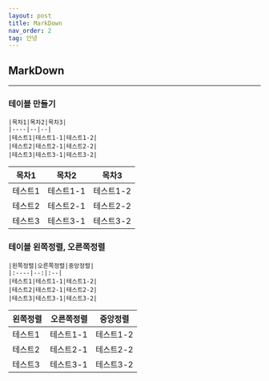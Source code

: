 ```yaml
---
layout: post
title: MarkDown 
nav_order: 2
tag: 안녕
---
```


## MarkDown    
---  

### 테이블 만들기
```
|목차1|목차2|목차3|
|----|--|--|
|테스트1|테스트1-1|테스트1-2|
|테스트2|테스트2-1|테스트2-2|
|테스트3|테스트3-1|테스트3-2|
```  

|목차1|목차2|목차3|
|----|--|--|
|테스트1|테스트1-1|테스트1-2|
|테스트2|테스트2-1|테스트2-2|
|테스트3|테스트3-1|테스트3-2| 


### 테이블 왼쪽정렬, 오른쪽정렬
```
|왼쪽정렬|오른쪽정렬|중앙정렬|
|:----|--:|:--|
|테스트1|테스트1-1|테스트1-2|
|테스트2|테스트2-1|테스트2-2|
|테스트3|테스트3-1|테스트3-2|
``` 

|왼쪽정렬|오른쪽정렬|중앙정렬|
|:----|--:|:--:|
|테스트1|테스트1-1|테스트1-2|
|테스트2|테스트2-1|테스트2-2|
|테스트3|테스트3-1|테스트3-2|